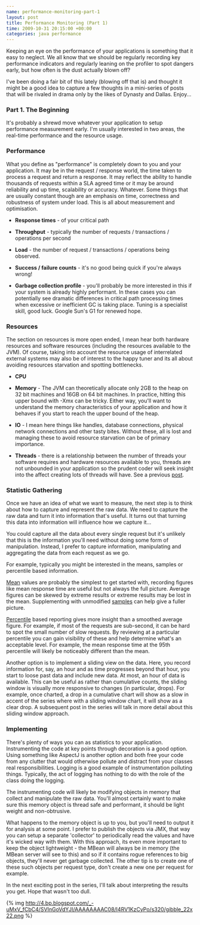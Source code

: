 ```yaml
---
name: performance-monitoring-part-1
layout: post
title: Performance Monitoring (Part 1)
time: 2009-10-31 20:15:00 +00:00
categories: java performance
---
```


Keeping an eye on the performance of your applications is something that it easy to neglect. We all know that we should be regularly recording key performance indicators and regularly leaning on the profiler to spot dangers early, but how often is the dust actually blown off?
  
I've been doing a fair bit of this lately (blowing off that is) and thought it
might be a good idea to capture a few thoughts in a mini-series of posts that
will be rivaled in drama only by the likes of Dynasty and Dallas. Enjoy...

<!-- more -->
  
### Part 1. The Beginning

  
It's probably a shrewd move whatever your application to setup performance
measurement early. I'm usually interested in two areas, the real-time
performance and the resource usage.

  

### Performance

  
What you define as "performance" is completely down to you and your
application. It may be in the request / response world, the time taken to
process a request and return a response. It may reflect the ability to handle
thousands of requests within a SLA agreed time or it may be around reliability
and up time, scalability or accuracy. Whatever. Some things that are usually
constant though are an emphasis on time, correctness and robustness of system
under load. This is all about measurement and optimisation.

  

  * __Response times__ - of your critical path

  * __Throughput__ - typically the number of requests / transactions / operations per second

  * __Load__ - the number of request / transactions / operations being observed.

  * __Success / failure counts__ - it's no good being quick if you're always wrong!

  * __Garbage collection profile__ - you'll probably be more interested in this if your system is already highly performant. In these cases you can potentially see dramatic differences in critical path processing times when excessive or inefficient GC is taking place. Tuning is a specialist skill, good luck. Google Sun's G1 for renewed hope.
  

### Resources

  
The section on resources is more open ended, I mean hear both hardware
resources and software resources (including the resources available to the
JVM). Of course, taking into account the resource usage of interrelated
external systems may also be of interest to the happy tuner and its all about
avoiding resources starvation and spotting bottlenecks.

  * __CPU__

  * __Memory__ - The JVM can theoretically allocate only 2GB to the heap on 32 bit machines and 16GB on 64 bit machines. In practice, hitting this upper bound with -Xmx can be tricky. Either way, you'll want to understand the memory characteristics of your application and how it behaves if you start to reach the upper bound of the heap.

  * __IO__ - I mean here things like handles, database connections, physical network connections and other tasty bites. Without these, all is lost and managing these to avoid resource starvation can be of primary importance.

  * __Threads__ - there is a relationship between the number of threads your software requires and hardware resources available to you, threads are not unbounded in your application so the prudent coder will seek insight into the affect creating lots of threads will have. See a previous [post](http://pequenoperro.blogspot.com/2009/02/less-is-more.html).
  

### Statistic Gathering

  
Once we have an idea of what we want to measure, the next step is to think
about how to capture and represent the raw data. We need to capture the raw
data and turn it into information that's useful. It turns out that turning
this data into information will influence how we capture it...

  
You could capture all the data about every single request but it's unlikely
that this is the information you'll need without doing some form of
manipulation. Instead, I prefer to capture information, manipulating and
aggregating the data from each request as we go.

  
For example, typically you might be interested in the means, samples or
percentile based information.

  
[Mean](http://en.wikipedia.org/wiki/Arithmetic_mean) values are probably the
simplest to get started with, recording figures like mean response time are
useful but not always the full picture. Average figures can be skewed by
extreme results or extreme results may be lost in the mean. Supplementing with
unmodified [samples](http://en.wikipedia.org/wiki/Sample_%28statistics%29) can
help give a fuller picture.

  
[Percentile](http://en.wikipedia.org/wiki/Percentile_rank) based reporting
gives more insight than a smoothed average figure. For example, if most of the
requests are sub-second, it can be hard to spot the small number of slow
requests. By reviewing at a particular percentile you can gain visibility of
these and help determine what's an acceptable level. For example, the mean
response time at the 95th percentile will likely be noticeably different than
the mean.

  
Another option is to implement a sliding view on the data. Here, you record
information for, say, an hour and as time progresses beyond that hour, you
start to loose past data and include new data. At most, an hour of data is
available. This can be useful as rather than cumulative counts, the sliding
window is visually more responsive to changes (in particular, drops). For
example, once charted, a drop in a cumulative chart will show as a slow in
accent of the series where with a sliding window chart, it will show as a
clear drop. A subsequent post in the series will talk in more detail about
this sliding window approach.

  

### Implementing

  
There's plenty of ways you can as statistics to your application.
Instrumenting the code at key points through decoration is a good option.
Using something like AspectJ is another option and both free your code from
any clutter that would otherwise pollute and distract from your classes real
responsibilities. Logging is a good example of instrumentation polluting
things. Typically, the act of logging has nothing to do with the role of the
class doing the logging.

  
The instrumenting code will likely be modifying objects in memory that collect
and manipulate the raw data. You'll almost certainly want to make sure this
memory object is thread safe and performant, it should be light weight and
non-obtrusive.

  
What happens to the memory object is up to you, but you'll need to output it
for analysis at some point. I prefer to publish the objects via JMX, that way
you can setup a separate 'collector' to periodically read the values and have
it's wicked way with them. With this approach, its even more important to keep
the object lightweight - the MBean will always be in memory (the MBean server
will see to this) and so if it contains rogue references to big objects,
they'll never get garbage collected. The other tip is to create one of these
such objects per request type, don't create a new one per request for example.

  
In the next exciting post in the series, I'll talk about interpreting the
results you get. Hope that wasn't too dull.

  
{% img http://4.bp.blogspot.com/_-uMxV_fCbC4/SVInGoVdYJI/AAAAAAAAC08/I4RV1KzCyPo/s320/gibble_22x22.png %}

